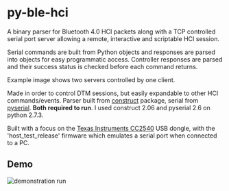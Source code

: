 py-ble-hci
==========

A binary parser for Bluetooth 4.0 HCI packets along with a TCP controlled serial port server allowing a remote, interactive and scriptable HCI session.

Serial commands are built from Python objects and responses are parsed into objects for easy programmatic access. Controller responses are parsed and their success status is checked before each command returns.

Example image shows two servers controlled by one client.

Made in order to control DTM sessions, but easily expandable to other HCI commands/events. Parser built from [construct](http://construct.wikispaces.com/) package, serial from [pyserial](http://pyserial.sourceforge.net/). __Both required to run__. I used construct 2.06 and pyserial 2.6 on python 2.7.3.

Built with a focus on the [Texas Instruments CC2540](http://processors.wiki.ti.com/index.php/Category:BluetoothLE) USB dongle, with the 'host_test_release' firmware which emulates a serial port when connected to a PC.

Demo
----
![demonstration run](https://raw.githubusercontent.com/hughobrien/py-ble-hci/master/demo_run.png)

